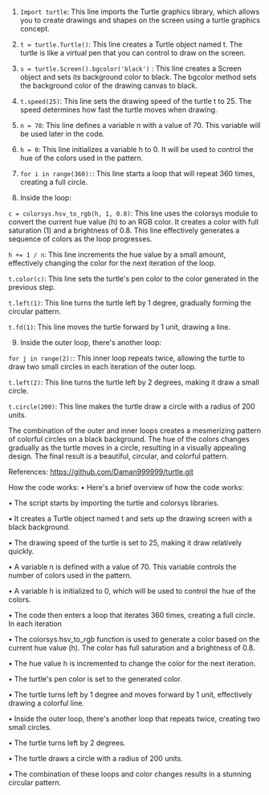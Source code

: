 1)	`Import turtle`: This line imports the Turtle graphics library, which allows you to create drawings and shapes on the screen using a turtle graphics concept.

2)	`t = turtle.Turtle()`: This line creates a Turtle object named t. The turtle is like a virtual pen that you can control to draw on the screen.

3)	`s = turtle.Screen().bgcolor('black')` : This line creates a Screen object and sets its background color to black. The bgcolor method sets the background color of the drawing canvas to black.

4)	`t.speed(25)`: This line sets the drawing speed of the turtle t to 25. The speed determines how fast the turtle moves when drawing.

5)	`n = 70`: This line defines a variable n with a value of 70. This variable will be used later in the code.

6)	`h = 0`: This line initializes a variable h to 0. It will be used to control the hue of the colors used in the pattern.

7)	`for i in range(360):`: This line starts a loop that will repeat 360 times, creating a full circle.


8)	Inside the loop:

`c = colorsys.hsv_to_rgb(h, 1, 0.8)`: This line uses the colorsys module to convert the current hue value (h) to an RGB color. It creates a color with full saturation (1) and a brightness of 0.8. This line effectively generates a sequence of colors as the loop progresses.

`h += 1 / n`: This line increments the hue value by a small amount, effectively changing the color for the next iteration of the loop.

`t.color(c)`: This line sets the turtle's pen color to the color generated in the previous step.

`t.left(1)`: This line turns the turtle left by 1 degree, gradually forming the circular pattern.

`t.fd(1)`: This line moves the turtle forward by 1 unit, drawing a line.


9)	Inside the outer loop, there's another loop:

`for j in range(2):`: This inner loop repeats twice, allowing the turtle to draw two small circles in each iteration of the outer loop.

`t.left(2)`: This line turns the turtle left by 2 degrees, making it draw a small circle.

`t.circle(200)`: This line makes the turtle draw a circle with a radius of 200 units.

The combination of the outer and inner loops creates a mesmerizing pattern of colorful circles on a black background. The hue of the colors changes gradually as the turtle moves in a circle, resulting in a visually appealing design. The final result is a beautiful, circular, and colorful pattern.

References: https://github.com/Daman999999/turtle.git



How the code works:
•	Here's a brief overview of how the code works:

•	The script starts by importing the turtle and colorsys libraries.

•	It creates a Turtle object named t and sets up the drawing screen with a black background.

•	The drawing speed of the turtle is set to 25, making it draw relatively quickly.

•	A variable n is defined with a value of 70. This variable controls the number of colors used in the pattern.

•	A variable h is initialized to 0, which will be used to control the hue of the colors.

•	The code then enters a loop that iterates 360 times, creating a full circle. In each iteration

•	The colorsys.hsv_to_rgb function is used to generate a color based on the current hue value (h). The color has full saturation and a brightness of 0.8.

•	The hue value h is incremented to change the color for the next iteration.

•	The turtle's pen color is set to the generated color.

•	The turtle turns left by 1 degree and moves forward by 1 unit, effectively drawing a colorful line.

•	Inside the outer loop, there's another loop that repeats twice, creating two small circles.

•	The turtle turns left by 2 degrees.

•	The turtle draws a circle with a radius of 200 units.

•	The combination of these loops and color changes results in a stunning circular pattern.
